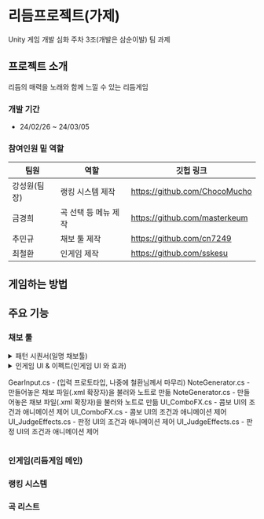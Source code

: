 # 리듬프로젝트(가제)
Unity 게임 개발 심화 주차 3조(개발은 삼순이발) 팀 과제
## 프로젝트 소개
리듬의 매력을 노래와 함께 느낄 수 있는 리듬게임
### 개발 기간
- 24/02/26 ~ 24/03/05

### 참여인원 밑 역할
|팀원|역할|깃헙 링크|
|------|---|---|
|강성원(팀장)|랭킹 시스템 제작|https://github.com/ChocoMucho |
|금경희|곡 선택 등 메뉴 제작|https://github.com/masterkeum |
|추민규|채보 툴 제작|https://github.com/cn7249 |
|최철환|인게임 제작|https://github.com/sskesu |

## 게임하는 방법

## 주요 기능
### 채보 툴
<details>
<summary>패턴 시퀀서(일명 채보툴)</summary>
<div markdown="1">

BarBehaviour.cs - 채보툴에서 마디를 클릭했을 때의 반응 등의 UI 행동

GridBtnBehaviour.cs - 클릭한 위치에 노트가 생성되고 각 트랙의 List에 해당 정보가 변환되게 행동

NotePSBehaviour.cs - 생성한 노트의 마우스 우클릭 시 삭제

비트 셀렉터UI.cs - 4, 8, 12, 16박자 선택 UI와 제어

그리드 정보UI.cs - 패턴 그리드의 마디 선택과 확대/축소 정보 제공 UI의 제어

SaveLoadUI.cs - 채보 파일(.xml)의 저장과 불러오기 UI의 제어

GridController.cs - 패턴 그리드의 이동 관련 스크립트

InputPreset.cs - 박자별 프리셋 생성기, 24, 32박 등 원하는 박자의 프리셋이 필요하다면 사용

PatternManager.cs - 싱글톤, 채보툴의 중추적인 역할을 담당

XMLManager.cs - XML 파일의 저장과 불러오기를 담당

</div>
</details>


<details>
<summary> 인게임 UI & 이펙트(인게임 UI 와 효과)<summary>
 <div 마크다운="1">

GearInput.cs - (입력 프로토타입, 나중에 철환님께서 마무리)
NoteGenerator.cs - 만들어놓은 채보 파일(.xml 확장자)을 불러와 노트로 만듦
NoteGenerator.cs - 만들어놓은 채보 파일(.xml 확장자)을 불러와 노트로 만듦
UI_ComboFX.cs - 콤보 UI의 조건과 애니메이션 제어
UI_ComboFX.cs - 콤보 UI의 조건과 애니메이션 제어
UI_JudgeEffects.cs - 판정 UI의 조건과 애니메이션 제어
UI_JudgeEffects.cs - 판정 UI의 조건과 애니메이션 제어
  
</div>
</details>


### 인게임(리듬게임 메인)
### 랭킹 시스템
### 곡 리스트
